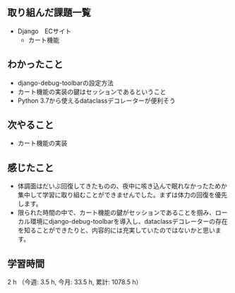 ## 取り組んだ課題一覧
- Django　ECサイト
    - カート機能

## わかったこと
- django-debug-toolbarの設定方法
- カート機能の実装の鍵はセッションであるということ
- Python 3.7から使えるdataclassデコレーターが便利そう          

## 次やること
- カート機能の実装

## 感じたこと
- 体調面はだいぶ回復してきたものの、夜中に咳き込んで眠れなかったためか集中して学習に取り組むことができませんでした。まずは体力の回復を優先します。
- 限られた時間の中で、カート機能の鍵がセッションであることを掴み、ローカル環境にdjango-debug-toolbarを導入し、dataclassデコレーターの存在を知ることができたりと、内容的には充実していたのではないかと思います。            
    
## 学習時間
2 h （今週: 3.5 h, 今月: 33.5 h, 累計: 1078.5 h）

